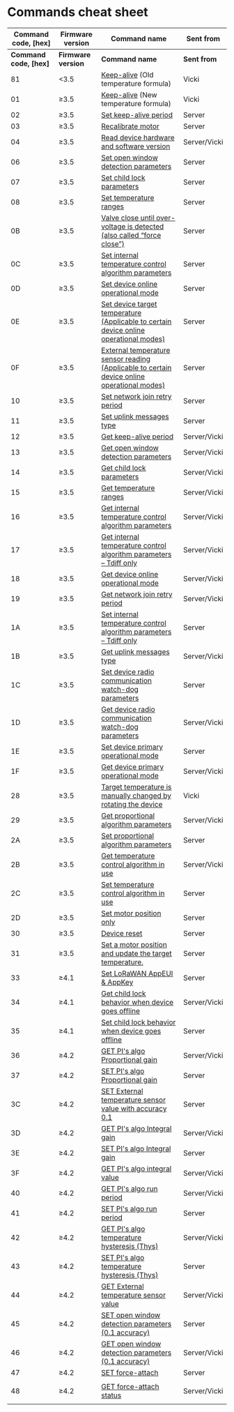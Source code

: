 # Commands cheat sheet

<table data-header-hidden><thead><tr><th width="131.8695652173913">Command code, [hex]</th><th width="105">Firmware version</th><th width="328">Command name</th><th>Sent from</th></tr></thead><tbody><tr><td><strong>Command code, [hex]</strong></td><td><strong>Firmware version</strong></td><td><strong>Command name</strong></td><td><strong>Sent from</strong></td></tr><tr><td>81</td><td>&#x3C;3.5</td><td><a href="keep-alive.md">Keep-alive</a> (Old temperature formula)</td><td>Vicki</td></tr><tr><td>01</td><td>≥3.5</td><td><a href="keep-alive.md">Keep-alive</a> (New temperature formula)</td><td>Vicki</td></tr><tr><td>02</td><td>≥3.5</td><td><a href="keep-alive.md#set-keep-alive-period">Set keep-alive period</a></td><td>Server</td></tr><tr><td>03</td><td>≥3.5</td><td><a href="recalibrate-motor-command-explanation.md">Recalibrate motor</a></td><td>Server</td></tr><tr><td>04</td><td>≥3.5</td><td><a href="read-device-hardware-and-software-version-command-explanation..md">Read device hardware and software version</a></td><td>Server/Vicki</td></tr><tr><td>06</td><td>≥3.5</td><td><a href="open-window-detection.md#set-1">Set open window detection parameters</a></td><td>Server</td></tr><tr><td>07</td><td>≥3.5</td><td><a href="child-lock.md#set">Set child lock parameters</a></td><td>Server</td></tr><tr><td>08</td><td>≥3.5</td><td><a href="target-temperature-ranges.md#set">Set temperature ranges</a></td><td>Server</td></tr><tr><td>0B</td><td>≥3.5</td><td><a href="force-close.md#valve-close-until-over-voltage-is-detected-command-explanation-also-called-force-close-.">Valve close until over-voltage is detected (also called “force close”)</a></td><td>Server</td></tr><tr><td>0C</td><td>≥3.5</td><td><a href="operational-modes-and-temperature-control-algorithm/algorithm-1-equal-directional-control.md#set">Set internal temperature control algorithm parameters</a></td><td>Server</td></tr><tr><td>0D</td><td>≥3.5</td><td><a href="operational-modes-and-temperature-control-algorithm/#set">Set device online operational mode</a></td><td>Server</td></tr><tr><td>0E</td><td>≥3.5</td><td><a href="set-motor-position-and-update-target-temperature-command-explanation.md#set-device-target-temperature-command-explanation.">Set device target temperature (Applicable to certain device online operational modes)</a></td><td>Server</td></tr><tr><td>0F</td><td>≥3.5</td><td><a href="external-temperature-measurement.md#set-external-temperature-sensor-value-with-accuracy-1.0">External temperature sensor reading (Applicable to certain device online operational modes)</a></td><td>Server</td></tr><tr><td>10</td><td>≥3.5</td><td><a href="network-related-settings.md#set-network-join-retry-period-command-explanation.">Set network join retry period</a></td><td>Server</td></tr><tr><td>11</td><td>≥3.5</td><td><a href="uplink-types.md#set">Set uplink messages type</a></td><td>Server</td></tr><tr><td>12</td><td>≥3.5</td><td><a href="../../mclimate-co2-display/co2-display-device-communication-protocol/keep-alive.md#get">Get keep-alive period</a></td><td>Server/Vicki</td></tr><tr><td>13</td><td>≥3.5</td><td><a href="open-window-detection.md#get-1">Get open window detection parameters</a></td><td>Server/Vicki</td></tr><tr><td>14</td><td>≥3.5</td><td><a href="child-lock.md#get">Get child lock parameters</a></td><td>Server/Vicki</td></tr><tr><td>15</td><td>≥3.5</td><td><a href="target-temperature-ranges.md#get">Get temperature ranges</a></td><td>Server/Vicki</td></tr><tr><td>16</td><td>≥3.5</td><td><a href="operational-modes-and-temperature-control-algorithm/algorithm-1-equal-directional-control.md#get">Get internal temperature control algorithm parameters</a></td><td>Server/Vicki</td></tr><tr><td>17</td><td>≥3.5</td><td><a href="operational-modes-and-temperature-control-algorithm/algorithm-1-equal-directional-control.md#get-1">Get internal temperature control algorithm parameters – Tdiff only</a></td><td>Server/Vicki</td></tr><tr><td>18</td><td>≥3.5</td><td><a href="operational-modes-and-temperature-control-algorithm/#get">Get device online operational mode</a></td><td>Server/Vicki</td></tr><tr><td>19</td><td>≥3.5</td><td><a href="network-related-settings.md#get-network-join-retry-period-command-explanation">Get network join retry period</a></td><td>Server/Vicki</td></tr><tr><td>1A</td><td>≥3.5</td><td><a href="operational-modes-and-temperature-control-algorithm/algorithm-1-equal-directional-control.md#set-1">Set internal temperature control algorithm parameters – Tdiff only</a></td><td>Server</td></tr><tr><td>1B</td><td>≥3.5</td><td><a href="../../mclimate-wireless-thermostat/wireless-thermostat-device-communication-protocol/uplink-types.md#get">Get uplink messages type</a></td><td>Server/Vicki</td></tr><tr><td>1C</td><td>≥3.5</td><td><a href="network-related-settings.md#set-device-radio-communication-watch-dog-parameters-command-explanation">Set device radio communication watch-dog parameters</a></td><td>Server</td></tr><tr><td>1D</td><td>≥3.5</td><td><a href="network-related-settings.md#get-device-radio-communication-watch-dog-parameters-command-explanation">Get device radio communication watch-dog parameters</a></td><td>Server/Vicki</td></tr><tr><td>1E</td><td>≥3.5</td><td><a href="operational-modes-and-temperature-control-algorithm/#set-2">Set device primary operational mode</a></td><td>Server</td></tr><tr><td>1F</td><td>≥3.5</td><td><a href="operational-modes-and-temperature-control-algorithm/#get-2">Get device primary operational mode</a></td><td>Server/Vicki</td></tr><tr><td>28</td><td>≥3.5</td><td><a href="manual-target-temperature-change.md">Target temperature is manually changed by rotating the device</a></td><td>Vicki</td></tr><tr><td>29</td><td>≥3.5</td><td><a href="operational-modes-and-temperature-control-algorithm/algorithm-2-proportional-control.md#get">Get proportional algorithm parameters</a></td><td>Server/Vicki</td></tr><tr><td>2A</td><td>≥3.5</td><td><a href="operational-modes-and-temperature-control-algorithm/algorithm-2-proportional-control.md#set">Set proportional algorithm parameters</a></td><td>Server</td></tr><tr><td>2B</td><td>≥3.5</td><td><a href="operational-modes-and-temperature-control-algorithm/#get-1">Get temperature control algorithm in use</a></td><td>Server/Vicki</td></tr><tr><td>2C</td><td>≥3.5</td><td><a href="operational-modes-and-temperature-control-algorithm/#set-1">Set temperature control algorithm in use</a></td><td>Server</td></tr><tr><td>2D</td><td>≥3.5</td><td><a href="set-motor-position-and-update-target-temperature-command-explanation.md#set-motor-position-only">Set motor position only</a></td><td>Server</td></tr><tr><td>30</td><td>≥3.5</td><td><a href="network-related-settings.md#remote-reset-the-device">Device reset</a></td><td>Server</td></tr><tr><td>31</td><td>≥3.5</td><td><a href="set-motor-position-and-update-target-temperature-command-explanation.md#set-motor-position-and-update-target-temperature-command-explanation">Set a motor position and update the target temperature.</a></td><td>Server</td></tr><tr><td>33</td><td>≥4.1</td><td><a href="network-related-settings.md#set">Set LoRaWAN AppEUI &#x26; AppKey</a></td><td>Server</td></tr><tr><td>34</td><td>≥4.1</td><td><a href="child-lock.md#get-1">Get child lock behavior when device goes offline</a></td><td>Server/Vicki</td></tr><tr><td>35</td><td>≥4.1</td><td><a href="child-lock.md#set-1">Set child lock behavior when device goes offline</a></td><td>Server</td></tr><tr><td>36</td><td>≥4.2</td><td><a href="operational-modes-and-temperature-control-algorithm/algorithm-3-proportional-integral.md#get">GET PI's algo Proportional gain</a></td><td>Server/Vicki</td></tr><tr><td>37</td><td>≥4.2</td><td><a href="operational-modes-and-temperature-control-algorithm/algorithm-3-proportional-integral.md#set">SET PI's algo Proportional gain</a></td><td>Server</td></tr><tr><td>3C</td><td>≥4.2</td><td><a href="external-temperature-measurement.md#set-external-temperature-sensor-value-with-accuracy-0.1">SET External temperature sensor value with accuracy 0.1</a></td><td>Server</td></tr><tr><td>3D</td><td>≥4.2</td><td><a href="operational-modes-and-temperature-control-algorithm/algorithm-3-proportional-integral.md#get-1">GET PI's algo Integral gain</a></td><td>Server/Vicki</td></tr><tr><td>3E</td><td>≥4.2</td><td><a href="operational-modes-and-temperature-control-algorithm/algorithm-3-proportional-integral.md#set-1">SET PI's algo Integral gain</a></td><td>Server</td></tr><tr><td>3F</td><td>≥4.2</td><td><a href="operational-modes-and-temperature-control-algorithm/algorithm-3-proportional-integral.md#get-the-value-of-the-integral">GET PI's algo integral value</a></td><td>Server/Vicki</td></tr><tr><td>40</td><td>≥4.2</td><td><a href="operational-modes-and-temperature-control-algorithm/algorithm-3-proportional-integral.md#get-2">GET PI's algo run period</a></td><td>Server/Vicki</td></tr><tr><td>41</td><td>≥4.2</td><td><a href="operational-modes-and-temperature-control-algorithm/algorithm-3-proportional-integral.md#set-2">SET PI's algo run period</a></td><td>Server</td></tr><tr><td>42</td><td>≥4.2</td><td><a href="operational-modes-and-temperature-control-algorithm/algorithm-3-proportional-integral.md#get-3">GET PI's algo temperature hysteresis (Thys)</a></td><td>Server/Vicki</td></tr><tr><td>43</td><td>≥4.2</td><td><a href="operational-modes-and-temperature-control-algorithm/algorithm-3-proportional-integral.md#set-3">SET PI's algo temperature hysteresis (Thys)</a></td><td>Server</td></tr><tr><td>44</td><td>≥4.2</td><td><a href="external-temperature-measurement.md#get-external-temperature-sensor-value-with-accuracy-0.1">GET External temperature sensor value</a></td><td>Server/Vicki</td></tr><tr><td>45</td><td>≥4.2</td><td><a href="open-window-detection.md#set">SET open window detection parameters (0.1 accuracy)</a></td><td>Server</td></tr><tr><td>46</td><td>≥4.2</td><td><a href="open-window-detection.md#get">GET open window detection parameters (0.1 accuracy)</a></td><td>Server/Vicki</td></tr><tr><td>47</td><td>≥4.2</td><td><a href="force-close.md#set">SET force-attach</a></td><td>Server</td></tr><tr><td>48</td><td><p></p><p>≥4.2</p></td><td><a href="force-close.md#get">GET force-attach status</a></td><td>Server/Vicki</td></tr></tbody></table>
